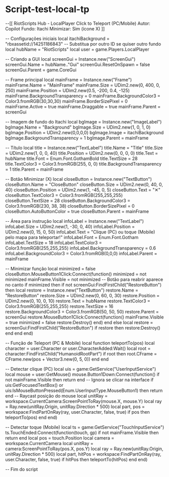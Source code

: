 # Script-test-local-tp
--[[
    RiotScripts Hub - LocalPlayer Click to Teleport (PC/Mobile)
    Autor: Copilot
    Fundo: Itachi
    Minimizar: Sim (ícone X)
]]

-- Configurações iniciais
local itachiBackground = "rbxassetid://14251186843" -- Substitua por outro ID se quiser outro fundo
local hubName = "RiotScripts"
local user = game.Players.LocalPlayer

-- Criando a GUI
local screenGui = Instance.new("ScreenGui")
screenGui.Name = hubName.."Gui"
screenGui.ResetOnSpawn = false
screenGui.Parent = game.CoreGui

-- Frame principal
local mainFrame = Instance.new("Frame")
mainFrame.Name = "MainFrame"
mainFrame.Size = UDim2.new(0, 400, 0, 250)
mainFrame.Position = UDim2.new(0.5, -200, 0.4, -125)
mainFrame.BackgroundTransparency = 0
mainFrame.BackgroundColor3 = Color3.fromRGB(30,30,30)
mainFrame.BorderSizePixel = 0
mainFrame.Active = true
mainFrame.Draggable = true
mainFrame.Parent = screenGui

-- Imagem de fundo do Itachi
local bgImage = Instance.new("ImageLabel")
bgImage.Name = "Background"
bgImage.Size = UDim2.new(1, 0, 1, 0)
bgImage.Position = UDim2.new(0,0,0,0)
bgImage.Image = itachiBackground
bgImage.BackgroundTransparency = 1
bgImage.Parent = mainFrame

-- Título
local title = Instance.new("TextLabel")
title.Name = "Title"
title.Size = UDim2.new(1, 0, 0, 40)
title.Position = UDim2.new(0, 0, 0, 0)
title.Text = hubName
title.Font = Enum.Font.GothamBold
title.TextSize = 28
title.TextColor3 = Color3.fromRGB(255, 0, 0)
title.BackgroundTransparency = 1
title.Parent = mainFrame

-- Botão Minimizar (X)
local closeButton = Instance.new("TextButton")
closeButton.Name = "CloseButton"
closeButton.Size = UDim2.new(0, 40, 0, 40)
closeButton.Position = UDim2.new(1, -45, 0, 5)
closeButton.Text = "✕"
closeButton.TextColor3 = Color3.fromRGB(255,255,255)
closeButton.TextSize = 28
closeButton.BackgroundColor3 = Color3.fromRGB(230, 38, 38)
closeButton.BorderSizePixel = 0
closeButton.AutoButtonColor = true
closeButton.Parent = mainFrame

-- Área para instrução
local infoLabel = Instance.new("TextLabel")
infoLabel.Size = UDim2.new(1, -30, 0, 40)
infoLabel.Position = UDim2.new(0, 15, 0, 50)
infoLabel.Text = "Clique (PC) ou toque (Mobile) pelo mapa para teleportar!"
infoLabel.Font = Enum.Font.Gotham
infoLabel.TextSize = 18
infoLabel.TextColor3 = Color3.fromRGB(255,255,255)
infoLabel.BackgroundTransparency = 0.6
infoLabel.BackgroundColor3 = Color3.fromRGB(0,0,0)
infoLabel.Parent = mainFrame

-- Minimizar função
local minimized = false
closeButton.MouseButton1Click:Connect(function()
    minimized = not minimized
    mainFrame.Visible = not minimized
    -- Botão para reabrir aparece no canto
    if minimized then
        if not screenGui:FindFirstChild("RestoreButton") then
            local restore = Instance.new("TextButton")
            restore.Name = "RestoreButton"
            restore.Size = UDim2.new(0, 60, 0, 30)
            restore.Position = UDim2.new(0, 10, 0, 10)
            restore.Text = hubName
            restore.TextColor3 = Color3.fromRGB(255,255,255)
            restore.TextSize = 16
            restore.BackgroundColor3 = Color3.fromRGB(50, 50, 50)
            restore.Parent = screenGui
            restore.MouseButton1Click:Connect(function()
                mainFrame.Visible = true
                minimized = false
                restore:Destroy()
            end)
        end
    else
        local restore = screenGui:FindFirstChild("RestoreButton")
        if restore then restore:Destroy() end
    end
end)

-- Função de Teleport (PC & Mobile)
local function teleportTo(pos)
    local character = user.Character or user.CharacterAdded:Wait()
    local root = character:FindFirstChild("HumanoidRootPart")
    if root then
        root.CFrame = CFrame.new(pos + Vector3.new(0, 5, 0))
    end
end

-- Detectar clique (PC)
local uis = game:GetService("UserInputService")
local mouse = user:GetMouse()
mouse.Button1Down:Connect(function()
    if not mainFrame.Visible then return end
    -- Ignora se clicar na interface
    if uis:GetFocusedTextBox() or uis:IsMouseButtonPressed(Enum.UserInputType.MouseButton1) then return end
    -- Raycast posição do mouse
    local unitRay = workspace.CurrentCamera:ScreenPointToRay(mouse.X, mouse.Y)
    local ray = Ray.new(unitRay.Origin, unitRay.Direction * 500)
    local part, pos = workspace:FindPartOnRay(ray, user.Character, false, true)
    if pos then
        teleportTo(pos)
    end
end)

-- Detectar toque (Mobile)
local ts = game:GetService("TouchInputService")
ts.TouchEnded:Connect(function(touch, gp)
    if not mainFrame.Visible then return end
    local pos = touch.Position
    local camera = workspace.CurrentCamera
    local unitRay = camera:ScreenPointToRay(pos.X, pos.Y)
    local ray = Ray.new(unitRay.Origin, unitRay.Direction * 500)
    local part, hitPos = workspace:FindPartOnRay(ray, user.Character, false, true)
    if hitPos then
        teleportTo(hitPos)
    end
end)

-- Fim do script
